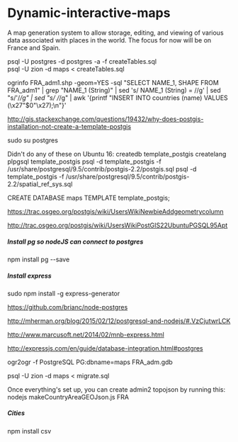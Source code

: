 # Dynamic-interactive-maps
A map generation system to allow storage, editing, and viewing of various data associated with places in the world. The focus for now will be on France and Spain.

psql -U postgres -d postgres -a -f createTables.sql  
psql -U zion -d maps < createTables.sql  

ogrinfo FRA_adm1.shp -geom=YES -sql "SELECT NAME_1, SHAPE FROM FRA_adm1" | grep "NAME_1 (String)" | sed 's/  NAME_1 (String) = //g' | sed "s/'/_/g" | sed "s/ /_/g" | awk '{printf "INSERT INTO countries (name) VALUES (\x27"$0"\x27);\n"}'

http://gis.stackexchange.com/questions/19432/why-does-postgis-installation-not-create-a-template-postgis

sudo su postgres

Didn't do any of these on Ubuntu 16:
createdb template_postgis
createlang plpgsql template_postgis
psql -d template_postgis -f /usr/share/postgresql/9.5/contrib/postgis-2.2/postgis.sql
psql -d template_postgis -f /usr/share/postgresql/9.5/contrib/postgis-2.2/spatial_ref_sys.sql


CREATE DATABASE maps TEMPLATE template_postgis;

https://trac.osgeo.org/postgis/wiki/UsersWikiNewbieAddgeometrycolumn

http://trac.osgeo.org/postgis/wiki/UsersWikiPostGIS22UbuntuPGSQL95Apt



##### Install pg so nodeJS can connect to postgres
npm install pg --save

##### Install express
sudo npm install -g express-generator


https://github.com/brianc/node-postgres

http://mherman.org/blog/2015/02/12/postgresql-and-nodejs/#.VzCjutwrLCK

http://www.marcusoft.net/2014/02/mnb-express.html




http://expressjs.com/en/guide/database-integration.html#postgres

ogr2ogr -f PostgreSQL PG:dbname=maps FRA_adm.gdb

psql -U zion -d maps < migrate.sql


Once everything's set up, you can create admin2 topojson by running this:  
nodejs makeCountryAreaGEOJson.js FRA

##### Cities
npm install csv  


